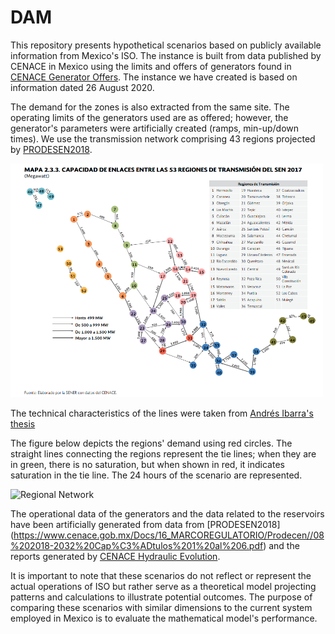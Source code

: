 # DAM

This repository presents hypothetical scenarios based on publicly available information from Mexico's ISO. The instance is built from data published by CENACE in Mexico using the limits and offers of generators found in [CENACE Generator Offers](https://www.cenace.gob.mx/Paginas/SIM/Reportes/OfertasMDA.aspx). The instance we have created is based on information dated 26 August 2020.

The demand for the zones is also extracted from the same site. The operating limits of the generators used are as offered; however, the generator's parameters were artificially created (ramps, min-up/down times). We use the transmission network comprising 43 regions projected by [PRODESEN2018](https://www.cenace.gob.mx/Docs/16_MARCOREGULATORIO/Prodecen//08%202018-2032%20Cap%C3%ADtulos%201%20al%206.pdf). 

<img src="images/red_prodesen.png" alt="Regional Network" width="500">

The technical characteristics of the lines were taken from 
[Andrés Ibarra's thesis](https://repositorio.tec.mx/bitstream/handle/11285/644822/IbarraDiaz_TesisMaestriaPDFA.pdf?sequence=6&isAllowed=y)

The figure below depicts the regions' demand using red circles. The straight lines connecting the regions represent the tie lines; when they are in green, there is no saturation, but when shown in red, it indicates saturation in the tie line. The 24 hours of the scenario are represented.

<img src="images/net.gif" alt="Regional Network" width="600">

The operational data of the generators and the data related to the reservoirs have been artificially generated from data from [PRODESEN2018] (https://www.cenace.gob.mx/Docs/16_MARCOREGULATORIO/Prodecen//08%202018-2032%20Cap%C3%ADtulos%201%20al%206.pdf) and the 
 reports generated by [CENACE Hydraulic Evolution](https://www.cenace.gob.mx/Paginas/Info/EvolucionHidraulica.aspx).

It is important to note that these scenarios do not reflect or represent the actual operations of ISO but rather serve as a theoretical model projecting patterns and calculations to illustrate potential outcomes. The purpose of comparing these scenarios with similar dimensions to the current system employed in Mexico is to evaluate the mathematical model's performance.
